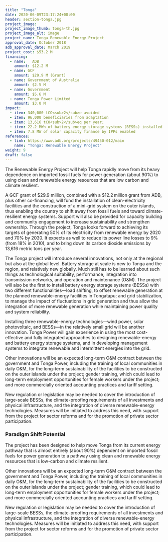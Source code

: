 ```yaml
---
title: "Tonga"
date: 2020-06-09T23:17:24+08:00
header: section-tonga.jpg
project_image:
project_image_thumb: tonga-th.jpg
project_image_alt: image
project_name: Tonga Renewable Energy Project
approval_date: October 2018
adb_approval_date: March 2019
project_cost: $53.2 M
financing:
  - name:	ADB 
    amount: $12.2 M
  - name: GCF
    amount: $29.9 M (Grant)
  - name: Government of Australia
    amount: $2.5 M
  - name: Government
    amount: $5.6 M
  - name: Tonga Power Limited
    amount: $3.0 M
impact:
  - item: 340,000 tCO<sub>2</sub>e avoided
  - item: 96,000 beneficiaries from adaptation
  - item: 13,616 tCO<sub>2</sub>eq per year;
  - item: 22.2 MWh of battery energy storage systems (BESSs) installed
  - item: 7.8 MW of solar capacity finance by IPPs enabled
references:
  - link: https://www.adb.org/projects/49450-012/main
    name: "Tonga: Renewable Energy Project"
weight: 9
draft: false
---
```


The Renewable Energy Project will help Tonga rapidly move from its heavy dependence on imported fossil fuels for power generation (about 90%) to using clean and renewable energy resources that are low carbon and climate resilient.

A GCF grant of $29.9 million, combined with a $12.2 million grant from ADB, plus other co-financing, will fund the installation of clean-electricity facilities and the construction of a mini-grid system on the outer islands, thus enabling the country to shift away from fossil fuels and toward climate-resilient energy systems. Support will also be provided for capacity building and community engagement to increase sustainability and strengthen ownership. Through the project, Tonga looks forward to achieving its targets of generating 50% of its electricity from renewable energy by 2020 and 70% by 2030. It expects as well to reduce its power line losses to 9% (from 18% in 2010), and to bring down its carbon dioxide emissions by 13,616 metric tons per year. 

The Tonga project will introduce several innovations, not only at the regional but also at the global level. Battery storage at scale is new to Tonga and the region, and relatively new globally. Much still has to be learned about such things as technological suitability, performance, integration into transmission networks, and operation and maintenance (O&M). The project will also be the first to install battery energy storage systems (BESSs) with two different functionalities—load shifting, to offset renewable generation at the planned renewable-energy facilities in Tongatapu; and grid stabilization, to manage the impact of fluctuations in grid generation and thus allow the integration of more renewable generation while maintaining power quality and system reliability. 

Installing three renewable-energy technologies—wind power, solar photovoltaic, and BESSs—in the relatively small grid will be another innovation. Tonga Power will gain experience in using the most cost-effective and fully integrated approaches to designing renewable-energy and battery energy storage systems, and in developing management systems to integrate renewable and intermittent energies into the grid. 

Other innovations will be an expected long-term O&M contract between the government and Tonga Power, including the training of local communities in daily O&M, for the long-term sustainability of the facilities to be constructed on the outer islands under the project; gender training, which could lead to long-term employment opportunities for female workers under the project; and more commercially oriented accounting practices and tariff setting. 

New regulation or legislation may be needed to cover the introduction of large-scale BESSs, the climate-proofing requirements of all investments and physical infrastructure, and the integration of diverse renewable-energy technologies. Measures will be initiated to address this need, with support from the project for sector reforms and for the promotion of private sector participation.

### Paradigm Shift Potential

The project has been designed to help move Tonga from its current energy pathway that is almost entirely (about 90%) dependent on imported fossil fuels for power generation to a pathway using clean and renewable energy resources that is low-carbon and climate resilient.

Other innovations will be an expected long-term O&M contract between the government and Tonga Power, including the training of local communities in daily O&M, for the long-term sustainability of the facilities to be constructed on the outer islands under the project; gender training, which could lead to long-term employment opportunities for female workers under the project; and more commercially oriented accounting practices and tariff setting. 

New regulation or legislation may be needed to cover the introduction of large-scale BESSs, the climate-proofing requirements of all investments and physical infrastructure, and the integration of diverse renewable-energy technologies. Measures will be initiated to address this need, with support from the project for sector reforms and for the promotion of private sector participation.